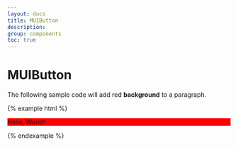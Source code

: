 ```yaml
---
layout: docs
title: MUIButton
description:
group: components
toc: true
---
```

# MUIButton

The following sample code will add red **background** to a paragraph.

{% example html %}
<p class="welcome" style="background-color: red">
  Hello, World!
</p>
{% endexample %}
